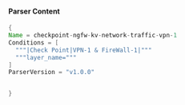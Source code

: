 #### Parser Content
```Java
{
Name = checkpoint-ngfw-kv-network-traffic-vpn-1
Conditions = [
  """|Check Point|VPN-1 & FireWall-1|"""
  """layer_name="""
]
ParserVersion = "v1.0.0"


}
```